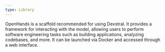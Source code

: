 ```yaml
---
type: Library
---
```


OpenHands is a scaffold recommended for using Devstral. It provides a framework for interacting with the model, allowing users to perform software engineering tasks such as building applications, analyzing codebases, and more. It can be launched via Docker and accessed through a web interface.